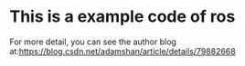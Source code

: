 # This is a example code of ros 
For more detail, you can see the author blog at:https://blog.csdn.net/adamshan/article/details/79882668

